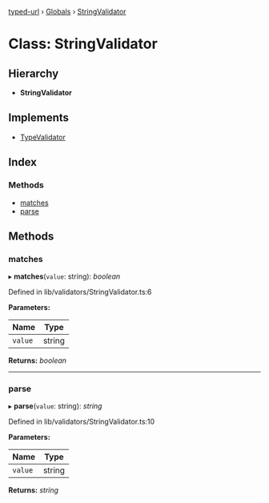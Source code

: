 [typed-url](../README.md) › [Globals](../globals.md) › [StringValidator](stringvalidator.md)

# Class: StringValidator

## Hierarchy

* **StringValidator**

## Implements

* [TypeValidator](typevalidator.md)

## Index

### Methods

* [matches](stringvalidator.md#matches)
* [parse](stringvalidator.md#parse)

## Methods

###  matches

▸ **matches**(`value`: string): *boolean*

Defined in lib/validators/StringValidator.ts:6

**Parameters:**

Name | Type |
------ | ------ |
`value` | string |

**Returns:** *boolean*

___

###  parse

▸ **parse**(`value`: string): *string*

Defined in lib/validators/StringValidator.ts:10

**Parameters:**

Name | Type |
------ | ------ |
`value` | string |

**Returns:** *string*
